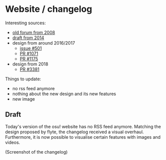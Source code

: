 # Website / changelog

Interesting sources:

- [old forum from 2008](https://osu.ppy.sh/community/forums/topics/4840?n=1)
- [draft from 2014](https://puu.sh/bbJxB/ef30083e0b.png)
- design from around 2016/2017
  - [issue #501](https://github.com/ppy/osu-web/issues/501)
  - [PR #1071](https://github.com/ppy/osu-web/pull/1071)
  - [PR #1175](https://github.com/ppy/osu-web/pull/1175)
- design from 2018
  - [PR #3381](https://github.com/ppy/osu-web/pull/3381)

Things to update:

- no rss feed anymore
- nothing about the new design and its new features
- new image

## Draft

Today's version of the osu! website has no RSS feed anymore. Matching the design proposed by flyte, the changelog received a visual overhaul. Furthermore, it is now possible to visualise certain features with images and videos.

(Screenshot of the changelog)
